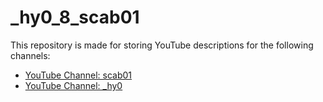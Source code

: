 # _hy0_8_scab01

This repository is made for storing YouTube descriptions for the following channels:

- [YouTube Channel: scab01](https://youtube.com/@scab01)
- [YouTube Channel: _hy0](https://youtube.com/@_hy0)
